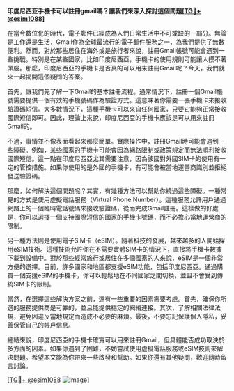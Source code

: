 **印度尼西亚手機卡可以註冊gmail嗎？讓我們來深入探討這個問題[[TG💪+ @esim1088](https://t.me/s/esim1088)]**

在當今數位化的時代，電子郵件已經成為人們日常生活中不可或缺的一部分。無論是工作還是生活，Gmail作為全球最流行的電子郵件服務之一，為我們提供了無數便利。然而，對於那些居住在海外或是旅行者來說，註冊Gmail帳號可能會遇到一些挑戰。特別是在某些國家，比如印度尼西亞，手機卡的使用規則可能讓人摸不著頭腦。那麼，印度尼西亞的手機卡是否真的可以用來註冊Gmail呢？今天，我們就來一起揭開這個疑問的答案。

首先，讓我們先了解一下Gmail的基本註冊流程。通常情況下，註冊一個Gmail帳號需要提供一個有效的手機號碼作為驗證方式。這意味著你需要一張手機卡來接收驗證碼短信。大多數情況下，這種手機卡可以來自任何國家，只要它能夠正常接收國際短信即可。因此，理論上來說，印度尼西亞的手機卡應該是可以用來註冊Gmail的。

不過，事情並不像表面看起來那麼簡單。實際操作中，註冊Gmail時可能會遇到一些障礙。例如，某些國家的手機卡可能會因為網路限制或政策規定而無法順利接收國際短信。這一點在印度尼西亞尤其需要注意，因為該國對外國SIM卡的使用有一定的管控措施。如果你使用的是外國的手機卡，有可能會被當地運營商識別並拒絕發送驗證碼。

那麼，如何解決這個問題呢？其實，有幾種方法可以幫助你繞過這些障礙。一種常見的方式是使用虛擬電話服務（Virtual Phone Number）。這種服務允許用戶通過網路上的一個臨時電話號碼來接收驗證碼，從而完成Gmail註冊。這樣做的好處是，你可以選擇一個支持國際短信的國家的手機卡號碼，而不必擔心當地運營商的限制。

另一種方法則是使用電子SIM卡（eSIM）。隨著科技的發展，越來越多的人開始採用eSIM技術。這種技術允許你在不需要實體SIM卡的情況下，直接將手機卡數據下載到設備中。對於那些經常旅行或居住在多個國家的人來說，eSIM是一個非常方便的選擇。目前，許多國家和地區都支援eSIM功能，包括印度尼西亞。通過購買一個支援eSIM的手機卡，你可以輕鬆地在不同國家之間切換，並且不會受到傳統SIM卡的限制。

當然，在選擇這些解決方案之前，還有一些重要的因素需要考慮。首先，確保你所選的服務提供商是可靠的，並且能提供穩定的網絡連接。其次，了解相關法律法規，避免因違反當地規定而造成不必要的麻煩。最後，不要忘記保護個人隱私，妥善保管自己的帳戶信息。

總結來說，印度尼西亞的手機卡確實可以用來註冊Gmail，但具體能否成功取決於多方面的因素。如果你遇到了困難，不妨嘗試使用虛擬電話服務或eSIM技術來解決問題。希望本文能為你帶來一些啟發和幫助。如果你還有其他疑問，歡迎隨時留言討論。

[[TG💪+ @esim1088](https://t.me/s/esim1088) ![Image](https://i.postimg.cc/4NQfJmqS/Snipaste-2025-05-13-00-14-12.png)]
